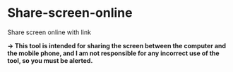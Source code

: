 # Share-screen-online
Share screen online with link

****-> This tool is intended for sharing the screen between the computer and the mobile phone, and I am not responsible for any incorrect use of the tool, so you must be alerted.****

